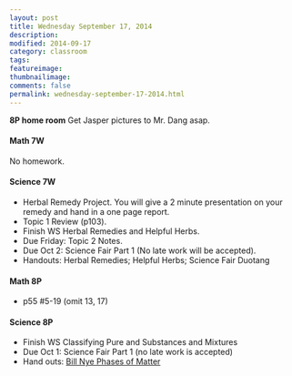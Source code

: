 ```yaml
---
layout: post  
title: Wednesday September 17, 2014
description:  
modified: 2014-09-17
category: classroom
tags:
featureimage: 
thumbnailimage: 
comments: false
permalink: wednesday-september-17-2014.html
--- 
```

**8P home room**
Get Jasper pictures to Mr. Dang asap.

#### Math 7W
No homework.
  
#### Science 7W
* Herbal Remedy Project. You will give a 2 minute presentation on your remedy and hand in a one page report. 
* Topic 1 Review (p103). 
* Finish WS Herbal Remedies and Helpful Herbs. 
* Due Friday: Topic 2 Notes. 
* Due Oct 2: Science Fair Part 1 (No late work will be accepted).
* Handouts: Herbal Remedies; Helpful Herbs; Science Fair Duotang

#### Math 8P
* p55 #5-19 (omit 13, 17)

#### Science 8P
* Finish WS Classifying Pure and Substances and Mixtures
* Due Oct 1: Science Fair Part 1 (no late work is accepted)
* Hand outs: [Bill Nye Phases of Matter](https://www.dropbox.com/s/qnm4p8hpblaypwb/Bill%20Nye%20-%20Phases%20of%20Matter.doc?dl=0)
